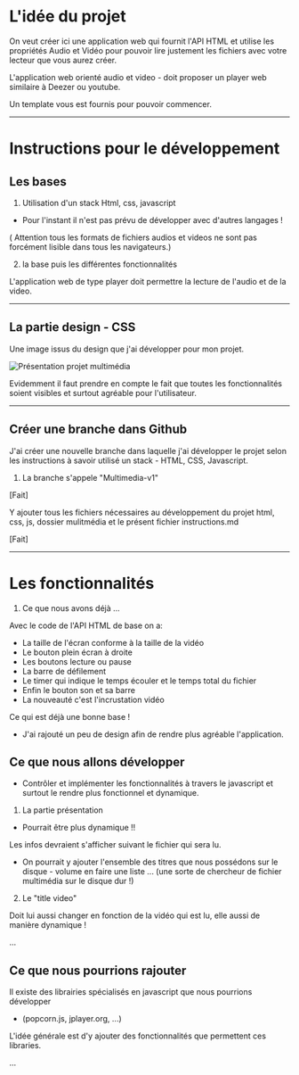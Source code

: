 # L'idée du projet

On veut créer ici une application web qui fournit l'API HTML et utilise les propriétés Audio et Vidéo pour pouvoir lire justement les fichiers avec votre lecteur que vous aurez créer.

L'application web orienté audio et video - doit proposer un player web similaire à Deezer ou youtube.

Un template vous est fournis pour pouvoir commencer.

----------------------------

# Instructions pour le développement

## Les bases

1. Utilisation d'un stack Html, css, javascript

* Pour l'instant il n'est pas prévu de développer avec d'autres langages !

( Attention tous les formats de fichiers audios et videos ne sont pas forcément lisible dans tous les navigateurs.)

2. la base puis les différentes fonctionnalités

L'application web de type player doit permettre la lecture de l'audio et de la video.

----------------------------

## La partie design - CSS

Une image issus du design que j'ai développer pour mon projet.

![Présentation projet multimédia](https://github.com/PascalR2014/Multimedia/Multimedia-v1/blob/master/projet-multimedia2.png "Visuel du projet multimédia")

Evidemment il faut prendre en compte le fait que toutes les fonctionnalités soient visibles et surtout agréable pour l'utilisateur. 

----------------------------

## Créer une branche dans Github 

J'ai créer une nouvelle branche dans laquelle j'ai développer le projet selon les instructions à savoir utilisé un stack - HTML, CSS, Javascript.

1. La branche s'appele "Multimedia-v1"

[Fait]

Y ajouter tous les fichiers nécessaires au développement du projet html, css, js, dossier mulitmédia et le présent fichier instructions.md

[Fait]

----------------------------

# Les fonctionnalités

1. Ce que nous avons déjà ...

Avec le code de l'API HTML de base on a:

* La taille de l'écran conforme à la taille de la vidéo
* Le bouton plein écran à droite
* Les boutons lecture ou pause
* La barre de défilement 
* Le timer qui indique le temps écouler et le temps total du fichier
* Enfin le bouton son et sa barre 
* La nouveauté c'est l'incrustation vidéo 

Ce qui est déjà une bonne base !

* J'ai rajouté un peu de design afin de rendre plus agréable l'application.

## Ce que nous allons développer

* Contrôler et implémenter les fonctionnalités à travers le javascript et surtout le rendre plus fonctionnel et dynamique.

1. La partie présentation

* Pourrait être plus dynamique !!

Les infos devraient s'afficher suivant le fichier qui sera lu.

* On pourrait y ajouter l'ensemble des titres que nous possédons sur le disque - volume en faire une liste ... 
(une sorte de chercheur de fichier multimédia sur le disque dur !)

2. Le "title video"

Doit lui aussi changer en fonction de la vidéo qui est lu, elle aussi de manière dynamique !

...

## Ce que nous pourrions rajouter

Il existe des librairies spécialisés en javascript que nous pourrions développer 

* (popcorn.js, jplayer.org, ...)

L'idée générale est d'y ajouter des fonctionnalités que permettent ces libraries.

...








